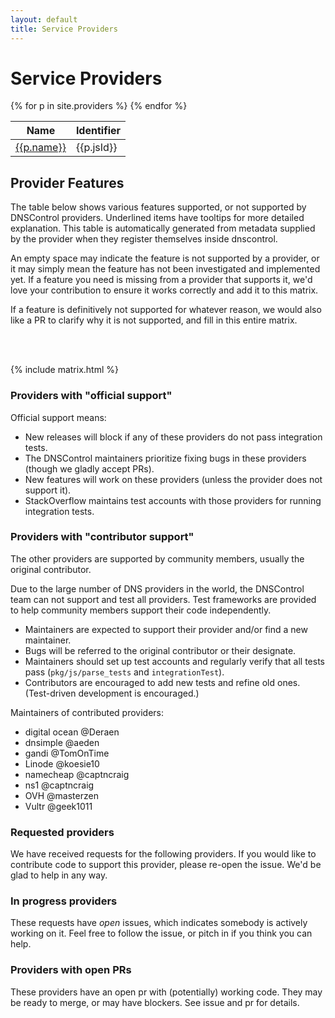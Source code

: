 ```yaml
---
layout: default
title: Service Providers
---
```

<h1> Service Providers </h1>

<table class='table table-bordered'>
  <thead>
    <th>Name</th>
    <th>Identifier</th>
  </thead>
{% for p in site.providers %}
<tr>
  <td><a href=".{{p.id}}">{{p.name}}</a></td>
  <td>{{p.jsId}}</td>
</tr>
{% endfor %}
</table>

<a name="features"><h2> Provider Features </h2></a>

<p>The table below shows various features supported, or not supported by DNSControl providers.
  Underlined items have tooltips for more detailed explanation. This table is automatically generated
  from metadata supplied by the provider when they register themselves inside dnscontrol.
</p>
<p>
  An empty space may indicate the feature is not supported by a provider, or it may simply mean
  the feature has not been investigated and implemented yet. If a feature you need is missing from 
  a provider that supports it, we'd love your contribution to ensure it works correctly and add it to this matrix.
</p>
<p>If a feature is definitively not supported for whatever reason, we would also like a PR to clarify why it is not supported, and fill in this entire matrix.</p>
<br/>
<br/>

{% include matrix.html %}


### Providers with "official support"

Official support means:

* New releases will block if any of these providers do not pass integration tests.
* The DNSControl maintainers prioritize fixing bugs in these providers (though we gladly accept PRs).
* New features will work on these providers (unless the provider does not support it).
* StackOverflow maintains test accounts with those providers for running integration tests.

### Providers with "contributor support"

The other providers are supported by community members, usually the
original contributor.

Due to the large number of DNS providers in the world, the DNSControl
team can not support and test all providers.  Test frameworks are
provided to help community members support their code independently.

* Maintainers are expected to support their provider and/or find a new maintainer.
* Bugs will be referred to the original contributor or their designate.
* Maintainers should set up test accounts and regularly verify that all tests pass (`pkg/js/parse_tests` and `integrationTest`).
* Contributors are encouraged to add new tests and refine old ones. (Test-driven development is encouraged.)

Maintainers of contributed providers:

* digital ocean @Deraen
* dnsimple @aeden
* gandi @TomOnTime
* Linode @koesie10
* namecheap @captncraig
* ns1 @captncraig
* OVH @masterzen
* Vultr @geek1011

### Requested providers

We have received requests for the following providers. If you would like to contribute
code to support this provider, please re-open the issue. We'd be glad to help in any way.

<ul id='requests'>

</ul>

### In progress providers

These requests have *open* issues, which indicates somebody is actively working on it. Feel free to follow the issue, or pitch in if you think you can help.

<ul id='inprog'>
</ul>

### Providers with open PRs

These providers have an open pr with (potentially) working code. They may be ready to merge, or may have blockers. See issue and pr for details.

<ul id='haspr'>
</ul>

<script>
  $.get("https://api.github.com/repos/StackExchange/dnscontrol/issues?state=all&labels=provider-request&direction=asc")
  .done(function(data){
    for(var i of data){
      var el = $(`<li><a href='${i.html_url}'>${i.title}</a> (#${i.number})</li>`)
      var target = $("#requests");
      if (i.state == "open") target = $("#inprog");
      for(var l of i.labels){
        if (l.name == "has-pr") target = $("#haspr");
      }
      target.append(el);
    }
  })
  .fail(function(err){
    console.log("???", err)
  })
</script>
